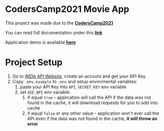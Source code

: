 # CodersCamp2021 Movie App

This project was made due to the **[CodersCamp2021](https://www.coderscamp.edu.pl/)**

You can read full documentation under this **[link](https://gracious-neumann-544c01.netlify.app/First%20project/participants)**

Application demo is available **[here](https://quizzical-feynman-5a4016.netlify.app/)**

# Project Setup

1. Go to [IMDb API Website](https://imdb-api.com/), create an account and get your API Key.
2. Copy `.env.example` to `.env` and setup enviromental variables:
    1. paste your API Key into `API_SECRET_KEY` env variable
    2. set `USE_API` env variable:
        1. if equal `true` - application will call the API if the data was not found in the cache, it will download requests for you to add into cache
        2. if equal `false` or any other value - application won't ever call the API even if the data was not found in the cache, **it will throw an error**
